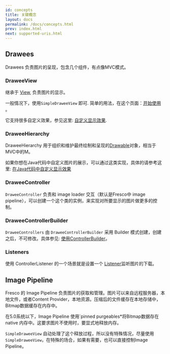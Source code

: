 ```yaml
---
id: concepts
title: 关键概念
layout: docs
permalink: /docs/concepts.html
prev: index.html
next: supported-uris.html
---
```


## Drawees

Drawees 负责图片的呈现，包含几个组件，有点像MVC模式。

### DraweeView

继承于 [View](http://developer.android.com/reference/android/view/View.html), 负责图片的显示。

一般情况下，使用`SimpleDraweeView` 即可. 简单的用法，在这个页面：[开始使用](index.html) 。

它支持很多自定义效果，参见这里: [自定义显示效果](using-drawees-xml.html).

### DraweeHierarchy

DraweeHierarchy 用于组织和维护最终绘制和呈现的[Drawable](http://developer.android.com/reference/android/graphics/drawable/Drawable.html)对象，相当于MVC中的M。

如果你想在Java代码中自定义图片的展示，可以通过这类实现，具体的请参考这里: [在Java代码中自定义显示效果](using-drawees-code.html)

### DraweeController

`DraweeController` 负责和 image loader 交互（默认是Fresco中 image pipeline），可以创建一个这个类的实例，来实现对所要显示的图片做更多的控制。

### DraweeControllerBuilder

`DraweeControllers` 由 `DraweeControllerBuilder` 采用 Builder 模式创建，创建之后，不可修改。具体参见:  [使用ControllerBuilder](using-controllerbuilder.html)。

### Listeners

使用 ControllerListener 的一个场景就是设置一个 [Listener](listening-download-events.html)监听图片的下载。

## Image Pipeline

Fresco 的 Image Pipeline 负责图片的获取和管理。图片可以来自远程服务器，本地文件，或者Content Provider，本地资源。压缩后的文件缓存在本地存储中，Bitmap数据缓存在内存中。

在5.0系统以下，Image Pipeline 使用`pinned purgeables*将Bitmap数据存在native 内存中。这要求图片不使用时，要显式地释放内存。

`SimpleDraweeView` 自动处理了这个释放过程，所以没有特殊情况，尽量使用`SimpleDraweeView`，在特殊的场合，如果有需要，也可以直接控制Image Pipeline。
